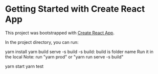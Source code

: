 # Getting Started with Create React App

This project was bootstrapped with [Create React App](https://github.com/facebook/create-react-app).

In the project directory, you can run:

yarn install
yarn build
serve -s build
-s build: build is folder name Run it in the local Note: run "yarn prod" or "yarn run serve -s build"

yarn start
yarn test
